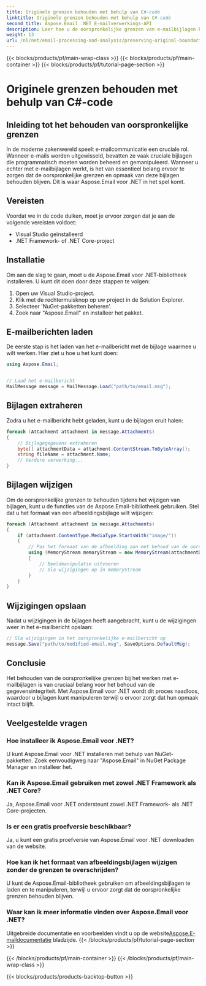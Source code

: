 ```yaml
---
title: Originele grenzen behouden met behulp van C#-code
linktitle: Originele grenzen behouden met behulp van C#-code
second_title: Aspose.Email .NET E-mailverwerkings-API
description: Leer hoe u de oorspronkelijke grenzen van e-mailbijlagen kunt behouden met C# en Aspose.Email voor .NET. Stap-voor-stap handleiding met broncode.
weight: 13
url: /nl/net/email-processing-and-analysis/preserving-original-boundaries-using-csharp-code/
---
```


{{< blocks/products/pf/main-wrap-class >}}
{{< blocks/products/pf/main-container >}}
{{< blocks/products/pf/tutorial-page-section >}}

# Originele grenzen behouden met behulp van C#-code


## Inleiding tot het behouden van oorspronkelijke grenzen

In de moderne zakenwereld speelt e-mailcommunicatie een cruciale rol. Wanneer e-mails worden uitgewisseld, bevatten ze vaak cruciale bijlagen die programmatisch moeten worden beheerd en gemanipuleerd. Wanneer u echter met e-mailbijlagen werkt, is het van essentieel belang ervoor te zorgen dat de oorspronkelijke grenzen en opmaak van deze bijlagen behouden blijven. Dit is waar Aspose.Email voor .NET in het spel komt.

## Vereisten

Voordat we in de code duiken, moet je ervoor zorgen dat je aan de volgende vereisten voldoet:

- Visual Studio geïnstalleerd
- .NET Framework- of .NET Core-project

## Installatie

Om aan de slag te gaan, moet u de Aspose.Email voor .NET-bibliotheek installeren. U kunt dit doen door deze stappen te volgen:

1. Open uw Visual Studio-project.
2. Klik met de rechtermuisknop op uw project in de Solution Explorer.
3. Selecteer 'NuGet-pakketten beheren'.
4. Zoek naar "Aspose.Email" en installeer het pakket.

## E-mailberichten laden

De eerste stap is het laden van het e-mailbericht met de bijlage waarmee u wilt werken. Hier ziet u hoe u het kunt doen:

```csharp
using Aspose.Email;


// Laad het e-mailbericht
MailMessage message = MailMessage.Load("path/to/email.msg");
```

## Bijlagen extraheren

Zodra u het e-mailbericht hebt geladen, kunt u de bijlagen eruit halen:

```csharp
foreach (Attachment attachment in message.Attachments)
{
    // Bijlagegegevens extraheren
    byte[] attachmentData = attachment.ContentStream.ToByteArray();
    string fileName = attachment.Name;
    // Verdere verwerking...
}
```

## Bijlagen wijzigen

Om de oorspronkelijke grenzen te behouden tijdens het wijzigen van bijlagen, kunt u de functies van de Aspose.Email-bibliotheek gebruiken. Stel dat u het formaat van een afbeeldingsbijlage wilt wijzigen:

```csharp
foreach (Attachment attachment in message.Attachments)
{
    if (attachment.ContentType.MediaType.StartsWith("image/"))
    {
        // Pas het formaat van de afbeelding aan met behoud van de oorspronkelijke grenzen
        using (MemoryStream memoryStream = new MemoryStream(attachmentData))
        {
            // Beeldmanipulatie uitvoeren
            // Sla wijzigingen op in memoryStream
        }
    }
}
```

## Wijzigingen opslaan

Nadat u wijzigingen in de bijlagen heeft aangebracht, kunt u de wijzigingen weer in het e-mailbericht opslaan:

```csharp
// Sla wijzigingen in het oorspronkelijke e-mailbericht op
message.Save("path/to/modified-email.msg", SaveOptions.DefaultMsg);
```

## Conclusie

Het behouden van de oorspronkelijke grenzen bij het werken met e-mailbijlagen is van cruciaal belang voor het behoud van de gegevensintegriteit. Met Aspose.Email voor .NET wordt dit proces naadloos, waardoor u bijlagen kunt manipuleren terwijl u ervoor zorgt dat hun opmaak intact blijft.

## Veelgestelde vragen

### Hoe installeer ik Aspose.Email voor .NET?

U kunt Aspose.Email voor .NET installeren met behulp van NuGet-pakketten. Zoek eenvoudigweg naar "Aspose.Email" in NuGet Package Manager en installeer het.

### Kan ik Aspose.Email gebruiken met zowel .NET Framework als .NET Core?

Ja, Aspose.Email voor .NET ondersteunt zowel .NET Framework- als .NET Core-projecten.

### Is er een gratis proefversie beschikbaar?

Ja, u kunt een gratis proefversie van Aspose.Email voor .NET downloaden van de website.

### Hoe kan ik het formaat van afbeeldingsbijlagen wijzigen zonder de grenzen te overschrijden?

U kunt de Aspose.Email-bibliotheek gebruiken om afbeeldingsbijlagen te laden en te manipuleren, terwijl u ervoor zorgt dat de oorspronkelijke grenzen behouden blijven.

### Waar kan ik meer informatie vinden over Aspose.Email voor .NET?

 Uitgebreide documentatie en voorbeelden vindt u op de website[Aspose.E-maildocumentatie](https://reference.aspose.com/email/net/) bladzijde.
{{< /blocks/products/pf/tutorial-page-section >}}

{{< /blocks/products/pf/main-container >}}
{{< /blocks/products/pf/main-wrap-class >}}

{{< blocks/products/products-backtop-button >}}
